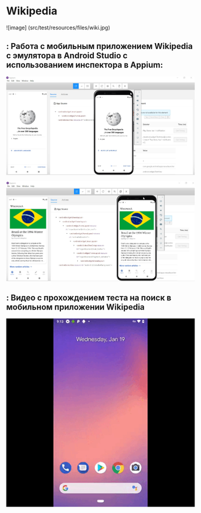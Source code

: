    # Wikipedia
   ![image] (src/test/resources/files/wiki.jpg)


   ## : Работа с мобильным приложением Wikipedia с эмулятора в Android Studio с использованием инспектора в Appium:

   ![image](src/test/resources/files/appium1.jpg)

   ![image](src/test/resources/files/appium2.jpg)

   ## : Видео с прохождением теста на поиск в мобильном приложении Wikipedia

   ![image](src/test/resources/files/video.gif)